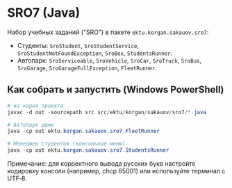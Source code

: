 # SRO7 (Java)

Набор учебных заданий ("SRO") в пакете `ektu.korgan.sakauov.sro7`:

- Студенты: `SroStudent`, `SroStudentService`, `SroStudentNotFoundException`, `SroBox`, `StudentsRunner`.
- Автопарк: `SroServiceable`, `SroVehicle`, `SroCar`, `SroTruck`, `SroBus`, `SroGarage`, `SroGarageFullException`, `FleetRunner`.

## Как собрать и запустить (Windows PowerShell)

```powershell
# из корня проекта
javac -d out -sourcepath src src/ektu/korgan/sakauov/sro7/*.java

# Автопарк демо
java -cp out ektu.korgan.sakauov.sro7.FleetRunner

# Менеджер студентов (консольное меню)
java -cp out ektu.korgan.sakauov.sro7.StudentsRunner
```

Примечание: для корректного вывода русских букв настройте кодировку консоли (например, chcp 65001) или используйте терминал с UTF‑8.